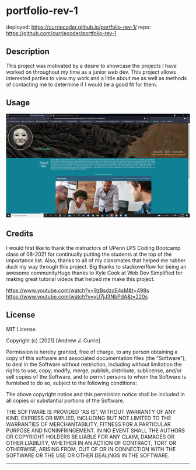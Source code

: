 # portfolio-rev-1

deployed: https://curriecoder.github.io/portfolio-rev-1/
repo: https://github.com/curriecoder/portfolio-rev-1

## Description

This project was motivated by a desire to showcase the projects I have worked on throughout my time as a junior web dev. This project allows interested parties to view my work and a little about me as well as methods of contacting me to determine if I would be a good fit for them.

## Usage

  ![screenshot](/assets/images/portfolio-scrnsht.png)

## Credits

I would first like to thank the instructors of UPenn LPS Coding Bootcamp class of 08-2021 for continually putting the students at the top of the importance list. Also, thanks to all of my classmates that helped me rubber duck my way through this project. Big thanks to stackoverflow for being an awesome communityHuge thanks to Kyle Cook at Web Dev Simplified for making great tutorial videos that helped me make this project.

  https://www.youtube.com/watch?v=9zBsdzdE4sM&t=498s
  https://www.youtube.com/watch?v=yU7jJ3NbPdA&t=220s
  
## License

MIT License

Copyright (c) [2021] [Andrew J. Currie]

Permission is hereby granted, free of charge, to any person obtaining a copy
of this software and associated documentation files (the "Software"), to deal
in the Software without restriction, including without limitation the rights
to use, copy, modify, merge, publish, distribute, sublicense, and/or sell
copies of the Software, and to permit persons to whom the Software is
furnished to do so, subject to the following conditions:

The above copyright notice and this permission notice shall be included in all
copies or substantial portions of the Software.

THE SOFTWARE IS PROVIDED "AS IS", WITHOUT WARRANTY OF ANY KIND, EXPRESS OR
IMPLIED, INCLUDING BUT NOT LIMITED TO THE WARRANTIES OF MERCHANTABILITY,
FITNESS FOR A PARTICULAR PURPOSE AND NONINFRINGEMENT. IN NO EVENT SHALL THE
AUTHORS OR COPYRIGHT HOLDERS BE LIABLE FOR ANY CLAIM, DAMAGES OR OTHER
LIABILITY, WHETHER IN AN ACTION OF CONTRACT, TORT OR OTHERWISE, ARISING FROM,
OUT OF OR IN CONNECTION WITH THE SOFTWARE OR THE USE OR OTHER DEALINGS IN THE
SOFTWARE.

---

